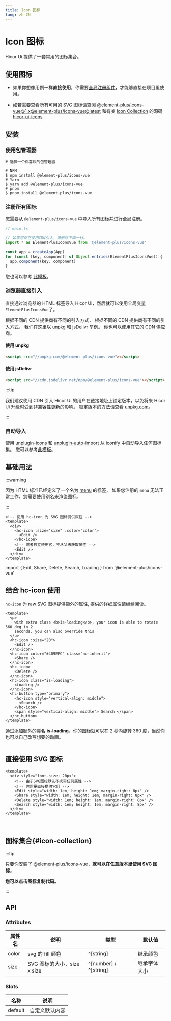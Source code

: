 ```yaml
---
title: Icon 图标
lang: zh-CN
---
```


# Icon 图标

Hicor Ui 提供了一套常用的图标集合。

## 使用图标

- 如果你想像用例一样**直接使用**，你需要[全局注册组件](https://v3.vuejs.org/guide/component-registration.html#global-registration)，才能够直接在项目里使用。

- 如若需要查看所有可用的 SVG 图标请查阅 [@element-plus/icons-vue@1.x](https://unpkg.com/browse/@element-plus/icons-vue@1/dist/es/)[@element-plus/icons-vue@latest](https://unpkg.com/browse/@element-plus/icons-vue@latest/dist/types/components/) 和有关 [Icon Collection](#icon-collection) 的源码 [hicor-ui-icons](https://github.com/hicor-ui/hicor-ui-icons)

## 安装

### 使用包管理器

```shell
# 选择一个你喜欢的包管理器

# NPM
$ npm install @element-plus/icons-vue
# Yarn
$ yarn add @element-plus/icons-vue
# pnpm
$ pnpm install @element-plus/icons-vue
```

### 注册所有图标

您需要从 `@element-plus/icons-vue` 中导入所有图标并进行全局注册。

```ts
// main.ts

// 如果您正在使用CDN引入，请删除下面一行。
import * as ElementPlusIconsVue from '@element-plus/icons-vue'

const app = createApp(App)
for (const [key, component] of Object.entries(ElementPlusIconsVue)) {
  app.component(key, component)
}
```

您也可以参考 [此模板](https://codepen.io/sxzz/pen/xxpvdrg)。

### 浏览器直接引入

直接通过浏览器的 HTML 标签导入 Hicor Ui，然后就可以使用全局变量 `ElementPlusIconsVue`了。

根据不同的 CDN 提供商有不同的引入方式， 根据不同的 CDN 提供商有不同的引入方式， 我们在这里以 [unpkg](https://unpkg.com) 和 [jsDelivr](https://jsdelivr.com) 举例。 你也可以使用其它的 CDN 供应商。

#### 使用 unpkg

```html
<script src="//unpkg.com/@element-plus/icons-vue"></script>
```

#### 使用 jsDelivr

```html
<script src="//cdn.jsdelivr.net/npm/@element-plus/icons-vue"></script>
```

:::tip

我们建议使用 CDN 引入 Hicor Ui 的用户在链接地址上锁定版本，以免将来 Hicor Ui 升级时受到非兼容性更新的影响。 锁定版本的方法请查看 [unpkg.com](https://unpkg.com)。

:::

### 自动导入

使用 [unplugin-icons](https://github.com/antfu/unplugin-icons) 和 [unplugin-auto-import](https://github.com/antfu/unplugin-auto-import) 从 iconify 中自动导入任何图标集。 您可以参考[此模板](https://github.com/sxzz/hicor-ui-best-practices/blob/db2dfc983ccda5570033a0ac608a1bd9d9a7f658/vite.config.ts#L21-L58)。

## 基础用法

:::warning

因为 HTML 标准已经定义了一个名为 [menu](https://developer.mozilla.org/zh-CN/docs/Web/HTML/Element/menu) 的标签， 如果您注册的 `menu` 无法正常工作，您需要使用别名来渲染图标。

:::

```vue
<!-- 使用 hc-icon 为 SVG 图标提供属性 -->
<template>
  <div>
    <hc-icon :size="size" :color="color">
      <Edit />
    </hc-icon>
    <!-- 或者独立使用它，不从父级获取属性 -->
    <Edit />
  </div>
</template>
```

<vp-script setup>
import { Edit, Share, Delete, Search, Loading } from '@element-plus/icons-vue'
</vp-script>

<HcRow>
  <div>
    <HcIcon :size="30">
      <Edit />
    </HcIcon>
    <Edit />
  </div>
</HcRow>

## 结合 hc-icon 使用

`hc-icon` 为 raw SVG 图标提供额外的属性, 提供的详细属性请继续阅读。

```vue
<template>
  <p>
    with extra class <b>is-loading</b>, your icon is able to rotate 360 deg in 2
    seconds, you can also override this
  </p>
  <hc-icon :size="20">
    <Edit />
  </hc-icon>
  <hc-icon color="#409EFC" class="no-inherit">
    <Share />
  </hc-icon>
  <hc-icon>
    <Delete />
  </hc-icon>
  <hc-icon class="is-loading">
    <Loading />
  </hc-icon>
  <hc-button type="primary">
    <hc-icon style="vertical-align: middle">
      <Search />
    </hc-icon>
    <span style="vertical-align: middle"> Search </span>
  </hc-button>
</template>
```

<HcRow>
  <p>
    通过添加额外的类名 <b>is-loading</b>，你的图标就可以在 2 秒内旋转 360 度，当然你也可以自己改写想要的动画。
  </p>
  <div style="display: flex; align-items: center; justify-content: space-between; width: 100%;">
    <HcIcon :size="20">
      <Edit />
    </HcIcon>
    <HcIcon color="#409EFC" class="no-inherit">
      <Share />
    </HcIcon>
    <HcIcon>
      <Delete />
    </HcIcon>
    <HcIcon class="is-loading">
      <Loading />
    </HcIcon>
    <HcButton type="primary">
      <HcIcon style="vertical-align: middle; color: #fff;">
        <Search />
      </HcIcon>
      <span style="vertical-align: middle;">  </span>
    </HcButton>
  </div>
</HcRow>

## 直接使用 SVG 图标

```vue
<template>
  <div style="font-size: 20px">
    <!-- 由于SVG图标默认不携带任何属性 -->
    <!-- 你需要直接提供它们 -->
    <Edit style="width: 1em; height: 1em; margin-right: 8px" />
    <Share style="width: 1em; height: 1em; margin-right: 8px" />
    <Delete style="width: 1em; height: 1em; margin-right: 8px" />
    <Search style="width: 1em; height: 1em; margin-right: 8px" />
  </div>
</template>
```

<HcRow>
  <div style="font-size: 20px;">
    <!-- Since svg icons do not carry any attributes by default -->
    <!-- You need to provide attributes directly -->
    <Edit style="width: 1em; height: 1em; margin-right: 8px;" />
    <Share style="width: 1em; height: 1em; margin-right: 8px;" />
    <Delete style="width: 1em; height: 1em; margin-right: 8px;" />
    <Search style="width: 1em; height: 1em; margin-right: 8px;" />
  </div>
</HcRow>

## 图标集合{#icon-collection}

:::tip

只要你安装了 @element-plus/icons-vue，**就可以在任意版本里使用 SVG 图标**。

**您可以点击图标复制代码。**

:::

<IconList />

## API

### Attributes

| 属性名   | 说明                    | 类型                    | 默认值    |
| ----- | --------------------- | --------------------- | ------ |
| color | svg 的 fill 颜色         | ^[string]             | 继承颜色   |
| size  | SVG 图标的大小，size x size | ^[number] / ^[string] | 继承字体大小 |

### Slots

| 名称      | 说明      |
| ------- | ------- |
| default | 自定义默认内容 |
